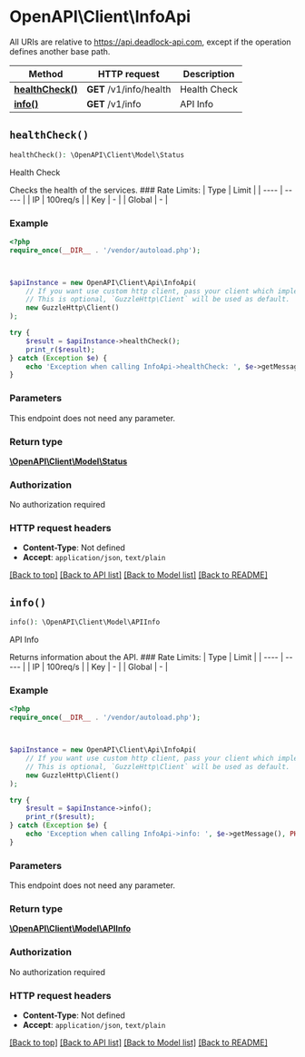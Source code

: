 # OpenAPI\Client\InfoApi

All URIs are relative to https://api.deadlock-api.com, except if the operation defines another base path.

| Method | HTTP request | Description |
| ------------- | ------------- | ------------- |
| [**healthCheck()**](InfoApi.md#healthCheck) | **GET** /v1/info/health | Health Check |
| [**info()**](InfoApi.md#info) | **GET** /v1/info | API Info |


## `healthCheck()`

```php
healthCheck(): \OpenAPI\Client\Model\Status
```

Health Check

Checks the health of the services.  ### Rate Limits: | Type | Limit | | ---- | ----- | | IP | 100req/s | | Key | - | | Global | - |

### Example

```php
<?php
require_once(__DIR__ . '/vendor/autoload.php');



$apiInstance = new OpenAPI\Client\Api\InfoApi(
    // If you want use custom http client, pass your client which implements `GuzzleHttp\ClientInterface`.
    // This is optional, `GuzzleHttp\Client` will be used as default.
    new GuzzleHttp\Client()
);

try {
    $result = $apiInstance->healthCheck();
    print_r($result);
} catch (Exception $e) {
    echo 'Exception when calling InfoApi->healthCheck: ', $e->getMessage(), PHP_EOL;
}
```

### Parameters

This endpoint does not need any parameter.

### Return type

[**\OpenAPI\Client\Model\Status**](../Model/Status.md)

### Authorization

No authorization required

### HTTP request headers

- **Content-Type**: Not defined
- **Accept**: `application/json`, `text/plain`

[[Back to top]](#) [[Back to API list]](../../README.md#endpoints)
[[Back to Model list]](../../README.md#models)
[[Back to README]](../../README.md)

## `info()`

```php
info(): \OpenAPI\Client\Model\APIInfo
```

API Info

Returns information about the API.  ### Rate Limits: | Type | Limit | | ---- | ----- | | IP | 100req/s | | Key | - | | Global | - |

### Example

```php
<?php
require_once(__DIR__ . '/vendor/autoload.php');



$apiInstance = new OpenAPI\Client\Api\InfoApi(
    // If you want use custom http client, pass your client which implements `GuzzleHttp\ClientInterface`.
    // This is optional, `GuzzleHttp\Client` will be used as default.
    new GuzzleHttp\Client()
);

try {
    $result = $apiInstance->info();
    print_r($result);
} catch (Exception $e) {
    echo 'Exception when calling InfoApi->info: ', $e->getMessage(), PHP_EOL;
}
```

### Parameters

This endpoint does not need any parameter.

### Return type

[**\OpenAPI\Client\Model\APIInfo**](../Model/APIInfo.md)

### Authorization

No authorization required

### HTTP request headers

- **Content-Type**: Not defined
- **Accept**: `application/json`, `text/plain`

[[Back to top]](#) [[Back to API list]](../../README.md#endpoints)
[[Back to Model list]](../../README.md#models)
[[Back to README]](../../README.md)
